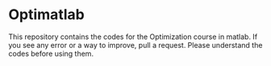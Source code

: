# Optimatlab
This repository contains the codes for the Optimization course in matlab.
If you see any error or a way to improve, pull a request.
Please understand the codes before using them.
